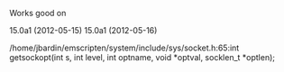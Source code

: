 

Works good on

15.0a1 (2012-05-15)
15.0a1 (2012-05-16)

/home/jbardin/emscripten/system/include/sys/socket.h:65:int getsockopt(int s, int level, int optname, void *optval, socklen_t *optlen);
